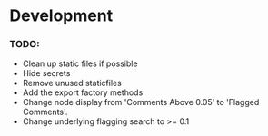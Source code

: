 # Development 

### TODO:
* Clean up static files if possible
* Hide secrets
* Remove unused staticfiles
* Add the export factory methods
* Change node display from 'Comments Above 0.05' to 'Flagged Comments'.
* Change underlying flagging search to >= 0.1
